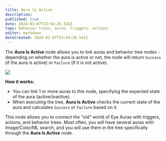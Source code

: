 ```yaml
---
title: Aura Is Active
description: 
published: true
date: 2024-03-07T23:54:26.541Z
tags: behavior trees, auras, triggers, actions
editor: markdown
dateCreated: 2024-03-07T23:54:26.541Z
---
```

The **Aura Is Active** node allows you to link auras and behavior tree nodes - depending on whether the aura is active or not, the node will return `Success` (if the aura is active) or `Failure` (if it is not active).

![](https://i.imgur.com/67jYSwV.png)

**How it works:**
- You can link 1 or more auras to this node, specifying the expected state of the aura (active/inactive).
- When executing the tree, **Aura Is Active** checks the current state of the aura and calculates `Success` or `Failure` based on it.

This node allows you to connect the "old" world of Eye Auras with triggers, actions, and behavior trees. Most often, you will have several auras with Image/Color/ML search, and you will use them in the tree specifically through the **Aura Is Active** node.